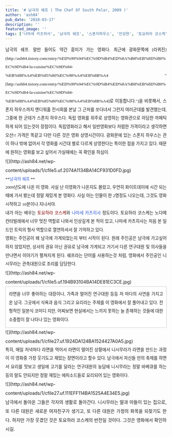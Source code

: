 ```yaml
---
title: '# 남극의 쉐프 ( The Chef Of South Polar, 2009 )'
author: 'ash84'
pub_date: '2010-03-17'
description: ''
featured_image: ''
tags: ['나마세 카츠히사', '남극의 쉐프', '스폰지하우스', '안성현', '토요하라 코스케', '화이트데이']
---
```



<div style="text-align: justify; line-height: 2; "></div><div style="text-align: justify; line-height: 2; "></div><div style="text-align: justify; line-height: 2; "><span style="font-size: 10pt; "><span style="font-family: Dotum; ">남극의 쉐프. 말만 들어도 약간 흥미가 가는 영화다. 최근에 광화문쪽에 [라퀴진](http://ash84.tistory.com/entry/%ED%99%94%EC%9D%B4%ED%8A%B8%EB%8D%B0%EC%9D%B4-la-cuisine%EC%9D%84-%EB%8B%A4%EB%85%80%EC%98%A4%EB%8B%A4 "[http://ash84.tistory.com/entry/%ED%99%94%EC%9D%B4%ED%8A%B8%EB%8D%B0%EC%9D%B4-la-cuisine%EC%9D%84-%EB%8B%A4%EB%85%80%EC%98%A4%EB%8B%A4]로 이동합니다.")을 비롯해서, 스폰지 하우스까지 앤디워홀 전시회를 본날 그 근처를 쏘다녀서 그런지 여러군데를 발견했는데, 그중에 한 군데가 스폰지 하우스다. 독립 영화를 위주로 상영하는 영화관으로 아담한 까페틱하게 되어 있는것이 장점이다. 독립영화라고 해서 일반영화보다 저렴한 가격이라고 생각하면 오산!! 가격은 똑같고 다만 다른 것은 영화 상영시간이다. 광화문에 있는 스폰지 하우스는 관이 하나 밖에 없어서 각 영화를 시간대 별로 다르게 상영한다는 특이한 점을 가지고 있다. 때문에 원하는 영화를 보고 싶어서 가실때에는 꼭 확인을 하심이.</span></span></div><div style="text-align: justify; line-height: 2; "><font class="Apple-style-span" face="Dotum" size="3"><span class="Apple-style-span" style="font-size: 13px; line-height: 26px;">  
</span></font></div><div style="text-align: justify; line-height: 2; "><font class="Apple-style-span" face="Dotum" size="3"><span class="Apple-style-span" style="font-size: 13px; line-height: 26px;">  
</span></font></div><div style="text-align: justify; line-height: 2; ">![](http://ash84.net/wp-content/uploads/1/cfile5.uf.2074A1134BA14CF931D0FD.jpg)</div><div style="text-align: justify; line-height: 2; "><span class="Apple-style-span" style="font-family: Dotum; line-height: 26px; font-size: 13px; ">**<font class="Apple-style-span" color="#3058D2">남극의 쉐프 </font>**</span></div><div style="text-align: justify; line-height: 2; "><span class="Apple-style-span" style="font-family: Dotum; line-height: 26px; font-size: 13px; ">  
</span></div><div style="text-align: justify; line-height: 2; "><span style="font-size: 10pt; "><span style="font-family: Dotum; ">2009년도에 나온 이 영화. 사실 난 이영화가 나온지도 몰랐고, 우연히 화이트데이에 시간 되는 때에 가서 봤는데 정말 재밌게 본 영화다. 사실 아는 인물이 한 2명정도 나오는데, 그것도 영화 시작하고 10분이나 지나서야. </span></span></div><div style="text-align: justify; line-height: 2; "></div><div style="text-align: justify; line-height: 2; "><span style="font-size: 10pt; "><span style="font-family: Dotum; ">내가 아는 배우는 <font class="Apple-style-span" color="#840000">토요하라 코스케</font>와 <font class="Apple-style-span" color="#3058D2">나마세 카츠히사</font> 정도이다. 토요하라 코스케는 노다메 칸타빌레에서 너무 멋진 역할로 나와서 인상깊게 본 적이 있고, 나마세 카츠히사는 처음 본 일드인 트릭의 형사 역할으로 열연하셔서 잘 기억하고 있다. </span></span></div><div style="text-align: justify; line-height: 2; "></div><div style="text-align: justify; line-height: 2; "><span style="font-size: 10pt; "><span style="font-family: Dotum; ">영화는 주인공이 왜 남극에 가게되었는지 부터 시작이 된다. 원래 주인공은 남극에 가고싶어 하지 않았지만, 상사의 권유 아닌 권유로 남극에 가게되고 거기서 다른 연구대원 및 의사들을 만나면서 이야기가 펼쳐지게 된다. 쉐프라는 단어를 사용하는것 처럼, 영화에서 주인공인 니시무라는 관측대원으로 조리를 담당한다. </span></span></div><div style="text-align: justify; line-height: 2; "></div><div style="text-align: justify; line-height: 2; ">![](http://ash84.net/wp-content/uploads/1/cfile5.uf.194B93104BA14DE81EC3CE.jpg)</div><div style="text-align: justify; line-height: 2; "></div><div style="text-align: justify; line-height: 2; "><span style="font-size: 10pt; "><span style="font-family: Dotum; "><div class="txc-textbox" style="border-top-style: solid; border-right-style: solid; border-bottom-style: solid; border-left-style: solid; border-top-width: 1px; border-right-width: 1px; border-bottom-width: 1px; border-left-width: 1px; border-top-color: rgb(203, 203, 203); border-right-color: rgb(203, 203, 203); border-bottom-color: rgb(203, 203, 203); border-left-color: rgb(203, 203, 203); background-color: rgb(255, 255, 255); padding-top: 10px; padding-right: 10px; padding-bottom: 10px; padding-left: 10px; "> 라면을 너무 좋아하는 대장이나, 가족과 멀어진 연구대원 등등 저 마다의 사연을 가지고 온 남극. 그곳에서 식욕과 음식 그리고 요리라는 주제를 이 영화에서 잘 풀어내고 있다. 전형적인 일본식 코미디 지만, 어찌보면 현실에서는 느끼지 못하는 늘 존재하는 것들에 대한 소중함이 잘 나타나 있는 영화이다. </div></span></span></div><div style="text-align: justify; line-height: 2; "></div><div style="text-align: justify; line-height: 2; "></div><div style="text-align: justify; line-height: 2; ">![](http://ash84.net/wp-content/uploads/1/cfile27.uf.1924DA124BA1524427A0A5.jpg)</div><div style="text-align: justify; line-height: 2; "></div><div style="text-align: justify; line-height: 2; "><span style="font-size: 10pt; "><span style="font-family: Dotum; ">특히, 매일 저녁마다 라면을 먹어서 라면이 떨어진 상황에서 니시무라가 라면을 만드는 과정이 이 영화중 가장 웃기도고 재밌는 장면이라고 할수 있다. 남극에서 자신들 만의 축제를 하면서 요리를 맛보고 생일에 고기를 달라는 연구대원의 농담에 니시무라는 정말 바베큐를 하는 등의 말도 안되지만 정말 재밌는 에피소드들로 요리되어 있는 영화이다. </span></span></div><div style="text-align: justify; line-height: 2; "></div><div style="text-align: justify; line-height: 2; ">![](http://ash84.net/wp-content/uploads/1/cfile27.uf.111EFF114BA1525A4E34E5.jpg)</div><div style="text-align: justify; line-height: 2; "></div><div style="text-align: justify; line-height: 2; "> 남극에서 돌아온 그들은 각자의 생활로 돌아간다. 니시무라는 딸과 아들이 있는 집으로, 또 다른 대원은 새로운 여자친구가 생기고, 또 다른 대원은 가정의 화목을 되찾기도 한다. 하지만 가장 웃겼던 것은 토요하라 코스케의 반전일 것이다. 그것은 영화에서 확인하시길. </div><div style="text-align: justify; line-height: 2; "></div>

